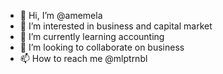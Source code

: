 - 👋 Hi, I’m @amemela
- 👀 I’m interested in business and capital market
- 🌱 I’m currently learning accounting
- 💞️ I’m looking to collaborate on business
- 📫 How to reach me @mlptrnbl

<!---
amemela/amemela is a ✨ special ✨ repository because its `README.md` (this file) appears on your GitHub profile.
You can click the Preview link to take a look at your changes.
--->
